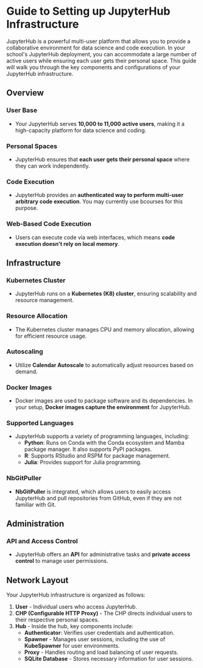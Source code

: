 # Guide to Setting up JupyterHub Infrastructure

JupyterHub is a powerful multi-user platform that allows you to provide a collaborative environment for data science and code execution. In your school's JupyterHub deployment, you can accommodate a large number of active users while ensuring each user gets their personal space. This guide will walk you through the key components and configurations of your JupyterHub infrastructure.

## Overview

### User Base

- Your JupyterHub serves **10,000 to 11,000 active users**, making it a high-capacity platform for data science and coding.

### Personal Spaces

- JupyterHub ensures that **each user gets their personal space** where they can work independently.

### Code Execution

- JupyterHub provides an **authenticated way to perform multi-user arbitrary code execution**. You may currently use bcourses for this purpose.

### Web-Based Code Execution

- Users can execute code via web interfaces, which means **code execution doesn't rely on local memory**.

## Infrastructure

### Kubernetes Cluster

- JupyterHub runs on a **Kubernetes (K8) cluster**, ensuring scalability and resource management.

### Resource Allocation

- The Kubernetes cluster manages CPU and memory allocation, allowing for efficient resource usage.

### Autoscaling

- Utilize **Calendar Autoscale** to automatically adjust resources based on demand.

### Docker Images

- Docker images are used to package software and its dependencies. In your setup, **Docker images capture the environment** for JupyterHub.

### Supported Languages

- JupyterHub supports a variety of programming languages, including:
  - **Python**: Runs on Conda with the Conda ecosystem and Mamba package manager. It also supports PyPI packages.
  - **R**: Supports RStudio and RSPM for package management.
  - **Julia**: Provides support for Julia programming.

### NbGitPuller

- **NbGitPuller** is integrated, which allows users to easily access JupyterHub and pull repositories from GitHub, even if they are not familiar with Git.

## Administration

### API and Access Control

- JupyterHub offers an **API** for administrative tasks and **private access control** to manage user permissions.

## Network Layout

Your JupyterHub infrastructure is organized as follows:

1. **User** - Individual users who access JupyterHub.
2. **CHP (Configurable HTTP Proxy)** - The CHP directs individual users to their respective personal spaces.
3. **Hub** - Inside the hub, key components include:
   - **Authenticator**: Verifies user credentials and authentication.
   - **Spawner** - Manages user sessions, including the use of **KubeSpawner** for user environments.
   - **Proxy** - Handles routing and load balancing of user requests.
   - **SQLite Database** - Stores necessary information for user sessions.
